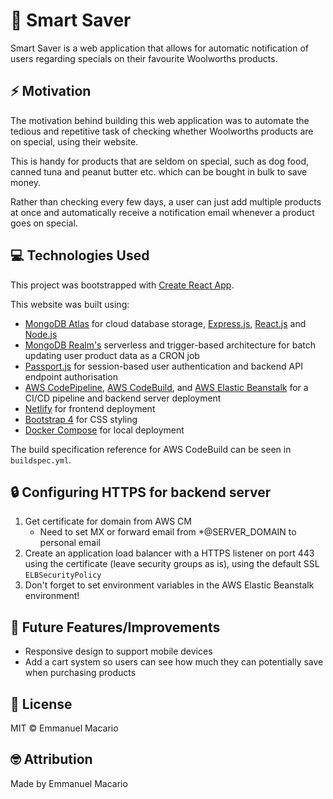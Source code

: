 # 🍎 Smart Saver

Smart Saver is a web application that allows for automatic notification of users regarding specials on their favourite Woolworths products.


## ⚡ Motivation

The motivation behind building this web application was to automate the tedious and repetitive task of checking whether Woolworths products are on special, using their website.

This is handy for products that are seldom on special, such as dog food, canned tuna and peanut butter etc. which can be bought in bulk to save money.

Rather than checking every few days, a user can just add multiple products at once and automatically receive a notification email whenever a product goes on special.


## 💻 Technologies Used
This project was bootstrapped with [Create React App](https://github.com/facebook/create-react-app).

This website was built using:

- [MongoDB Atlas](https://www.mongodb.com/cloud/atlas) for cloud database storage, [Express.js](https://expressjs.com/), [React.js](https://reactjs.org/) and [Node.js](https://nodejs.org/)
- [MongoDB Realm's](https://www.mongodb.com/realm) serverless and trigger-based architecture for batch updating user product data as a CRON job
- [Passport.js](http://www.passportjs.org/) for session-based user authentication and backend API endpoint authorisation
- [AWS CodePipeline](https://aws.amazon.com/codepipeline/), [AWS CodeBuild](https://aws.amazon.com/codebuild/), and [AWS Elastic Beanstalk](https://aws.amazon.com/elasticbeanstalk/) for a CI/CD pipeline and backend server deployment
- [Netlify](https://www.netlify.com/) for frontend deployment
- [Bootstrap 4](https://getbootstrap.com/) for CSS styling
- [Docker Compose](https://docs.docker.com/compose/) for local deployment

The build specification reference for AWS CodeBuild can be seen in ```buildspec.yml```.


## 🔒 Configuring HTTPS for backend server

1. Get certificate for domain from AWS CM
    * Need to set MX or forward email from *@SERVER_DOMAIN to personal email
2. Create an application load balancer with a HTTPS listener on port 443 using the certificate (leave security groups as is), using the default SSL ```ELBSecurityPolicy```
3. Don't forget to set environment variables in the AWS Elastic Beanstalk environment!


## 🔮 Future Features/Improvements
* Responsive design to support mobile devices
* Add a cart system so users can see how much they can potentially save when purchasing products


## 📄 License
MIT © Emmanuel Macario

## 🤓 Attribution
Made by Emmanuel Macario